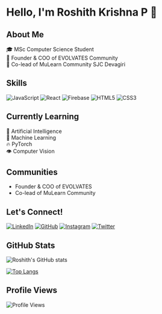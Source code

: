 # Hello, I'm Roshith Krishna P 👋

## About Me
🎓 MSc Computer Science Student  
🚀 Founder & COO of EVOLVATES Community  
🌟 Co-lead of MuLearn Community SJC Devagiri 

## Skills
![JavaScript](https://img.shields.io/badge/-JavaScript-F7DF1E?style=flat-square&logo=javascript&logoColor=black)
![React](https://img.shields.io/badge/-React-61DAFB?style=flat-square&logo=react&logoColor=black)
![Firebase](https://img.shields.io/badge/-Firebase-FFCA28?style=flat-square&logo=firebase&logoColor=black)
![HTML5](https://img.shields.io/badge/-HTML5-E34F26?style=flat-square&logo=html5&logoColor=white)
![CSS3](https://img.shields.io/badge/-CSS3-1572B6?style=flat-square&logo=css3&logoColor=white)

## Currently Learning
🧠 Artificial Intelligence  
🤖 Machine Learning  
🔥 PyTorch  
👁️ Computer Vision  

## Communities
- Founder & COO of EVOLVATES
- Co-lead of MuLearn Community

## Let's Connect!
[![LinkedIn](https://img.shields.io/badge/-LinkedIn-0077B5?style=flat-square&logo=linkedin&logoColor=white)](https://www.linkedin.com/in/roshith-krishna-p/)
[![GitHub](https://img.shields.io/badge/-GitHub-181717?style=flat-square&logo=github&logoColor=white)](https://github.com/roshith2001)
[![Instagram](https://img.shields.io/badge/-Instagram-E4405F?style=flat-square&logo=instagram&logoColor=white)](https://www.instagram.com/_r.o.s.h.i.t.h_/)
[![Twitter](https://img.shields.io/badge/-Twitter-1DA1F2?style=flat-square&logo=twitter&logoColor=white)](https://x.com/Roshith_KrishnP)

## GitHub Stats
![Roshith's GitHub stats](https://github-readme-stats.vercel.app/api?username=roshith2001&show_icons=true&theme=radical)

[![Top Langs](https://github-readme-stats.vercel.app/api/top-langs/?username=roshith2001&layout=compact&theme=radical)](https://github.com/roshith2001/github-readme-stats)

## Profile Views
![Profile Views](https://komarev.com/ghpvc/?username=roshith2001&color=brightgreen)
